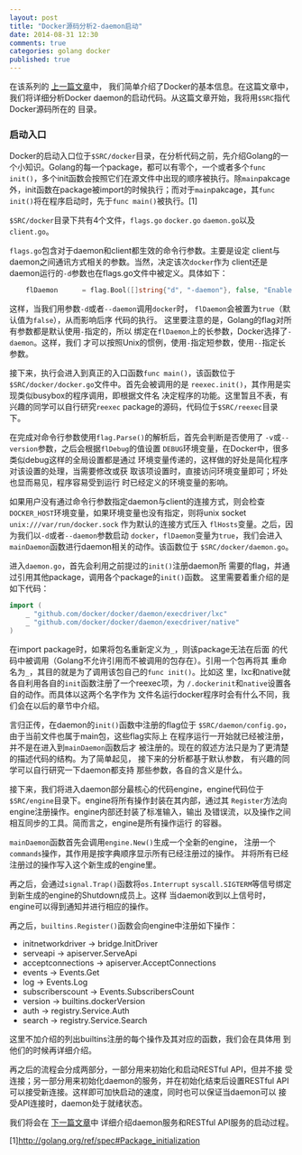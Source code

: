 ```yaml
---
layout: post
title: "Docker源码分析2-daemon启动"
date: 2014-08-31 12:30
comments: true
categories: golang docker
published: true
---
```

在该系列的
[上一篇文章](http://blog.hamobai.com/2014/08/31/docker-analysis-1/)中，
我们简单介绍了Docker的基本信息。在这篇文章中，我们将详细分析Docker
daemon的启动代码。从这篇文章开始，我将用```$SRC```指代Docker源码所在的
目录。
<!--more-->
### 启动入口 ###
Docker的启动入口位于```$SRC/docker```目录，在分析代码之前，先介绍Golang的一个小知识。Golang的每一个package，都可以有零个，一个或者多个```func init()```，多个init函数会按照它们在源文件中出现的顺序被执行。除```main```pakcage外，init函数在package被import的时候执行；而对于```main```pakcage，其```func init()```将在程序启动时，先于```func main()```被执行。[1]

 ```$SRC/docker```目录下共有4个文件，```flags.go``` ```docker.go```
 ```daemon.go```以及```client.go```。

 ```flags.go```包含对于daemon和client都生效的命令行参数。主要是设定
client与daemon之间通讯方式相关的参数。当然，决定该次```docker```作为
client还是daemon运行的```-d```参数也在flags.go文件中被定义。具体如下：
``` go
	flDaemon      = flag.Bool([]string{"d", "-daemon"}, false, "Enable daemon mode")
```
这样，当我们用参数```-d```或者```--daemon```调用```docker```时，
 ```flDaemon```会被置为```true```（默认值为```false```），从而影响后序
 代码的执行。
 这里要注意的是，Golang的flag对所有参数都是默认使用```-```指定的，所以
 绑定在```flDaemon```上的长参数，Docker选择了```-daemon```。这样，我们
 才可以按照Unix的惯例，使用```-```指定短参数，使用```--```指定长参数。

接下来，执行会进入到真正的入口函数```func main()```，该函数位于
 ```$SRC/docker/docker.go```文件中。首先会被调用的是
 ```reexec.init()```，其作用是实现类似busybox的程序调用，即根据文件名
 决定程序的功能。这里暂且不表，有兴趣的同学可以自行研究```reexec```
 package的源码，代码位于```$SRC/reexec```目录下。

在完成对命令行参数使用```flag.Parse()```的解析后，首先会判断是否使用了
 ```-v```或```--version```参数，之后会根据```flDebug```的值设置
 ```DEBUG```环境变量，在Docker中，很多类似debug这样的全局设置都是通过
 环境变量传递的，这样做的好处是简化程序对该设置的处理，当需要修改或获
 取该项设置时，直接访问环境变量即可；坏处也显而易见，程序容易受到运行
 时已经定义的环境变量的影响。

如果用户没有通过命令行参数指定daemon与client的连接方式，则会检查
 ```DOCKER_HOST```环境变量，如果环境变量也没有指定，则将unix
 socket ```unix:///var/run/docker.sock``` 作为默认的连接方式压入
 ```flHosts```变量。之后，因为我们以```-d```或者```--daemon```参数启动
 ```docker```，```flDaemon```变量为```true```，我们会进入
 ```mainDaemon```函数进行daemon相关的动作。该函数位于
 ```$SRC/docker/daemon.go```。

进入```daemon.go```，首先会利用之前提过的```init()```注册daemon所
需要的flag，并通过引用其他package，调用各个package的```init()```函数。
这里需要着重介绍的是如下代码：
``` go
import (
	_ "github.com/docker/docker/daemon/execdriver/lxc"
	_ "github.com/docker/docker/daemon/execdriver/native"
)
```
在import package时，如果将包名重新定义为```_```，则该package无法在后面
 的代码中被调用（Golang不允许引用而不被调用的包存在）。引用一个包再将其
 重命名为```_```，其目的就是为了调用该包自己的```func init()```。比如这
 里，lxc和native就各自利用各自的```init```函数注册了一个reexec项，为
 ```/.dockerinit```和```native```设置各自的动作。而具体以这两个名字作为
 文件名运行docker程序时会有什么不同，我们会在以后的章节中介绍。

言归正传，在daemon的```init()```函数中注册的flag位于
 ```$SRC/daemon/config.go```，由于当前文件也属于main包，这些flag实际上
 在程序运行一开始就已经被注册，并不是在进入到```mainDaemon```函数后才
 被注册的。现在的叙述方法只是为了更清楚的描述代码的结构。为了简单起见，
 接下来的分析都基于默认参数， 有兴趣的同学可以自行研究一下daemon都支持
 那些参数，各自的含义是什么。

接下来，我们将进入daemon部分最核心的代码engine，engine代码位于
 ```$SRC/engine```目录下。engine将所有操作封装在其内部，通过其
 ```Register```方法向engine注册操作。engine内部还封装了标准输入，输出
 及错误流，以及操作之间相互同步的工具。简而言之，engine是所有操作运行
 的容器。

```mainDaemon```函数首先会调用```engine.New()```生成一个全新的engine，
注册一个```commands```操作，其作用是按字典顺序显示所有已经注册过的操作。
并将所有已经注册过的操作写入这个新生成的engine里。

再之后，会通过```signal.Trap()```函数将```os.Interrupt```
 ```syscall.SIGTERM```等信号绑定到新生成的engine的Shutdown成员上。这样
 当daemon收到以上信号时，engine可以得到通知并进行相应的操作。

再之后，```builtins.Register()```函数会向engine中注册如下操作：

* initnetworkdriver -> bridge.InitDriver
* serveapi -> apiserver.ServeApi
* acceptconnections -> apiserver.AcceptConnections
* events -> Events.Get
* log -> Events.Log
* subscriberscount -> Events.SubscribersCount
* version -> builtins.dockerVersion
* auth -> registry.Service.Auth
* search -> registry.Service.Search

这里不加介绍的列出builtins注册的每个操作及其对应的函数，我们会在具体用
到他们的时候再详细介绍。

再之后的流程会分成两部分，一部分用来初始化和启动RESTful API，但并不接
受连接；另一部分用来初始化daemon的服务，并在初始化结束后设置RESTful
API可以接受新连接。这样即可加快启动的速度，同时也可以保证当daemon可以
接受API连接时，daemon处于就绪状态。

我们将会在
[下一篇文章](http://blog.hamobai.com/2014/09/12/docker-analysis-3/)中
详细介绍daemon服务和RESTful API服务的启动过程。

[1]http://golang.org/ref/spec#Package_initialization
